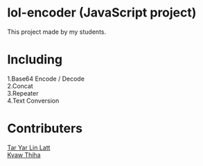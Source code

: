 # lol-encoder (JavaScript project)
This project made by my students. 

# Including
1.Base64 Encode / Decode <br>
2.Concat<br>
3.Repeater<br>
4.Text Conversion<br>

# Contributers
<a href="https://www.facebook.com/maythazin.htun.50">Tar Yar Lin Latt</a><br>
<a href="https://www.facebook.com/yoonthu7070">Kyaw Thiha</a><br>
